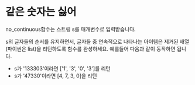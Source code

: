 # 같은 숫자는 싫어
no_continuous함수는 스트링 s를 매개변수로 입력받습니다.

s의 글자들의 순서를 유지하면서, 글자들 중 연속적으로 나타나는 아이템은 제거된 배열(파이썬은 list)을 리턴하도록 함수를 완성하세요.
예를들어 다음과 같이 동작하면 됩니다.

* s가 '133303'이라면 ['1', '3', '0', '3']를 리턴
* s가 '47330'이라면 [4, 7, 3, 0]을 리턴
